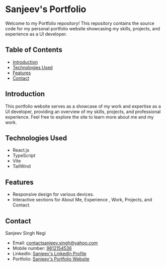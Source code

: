 # Sanjeev's Portfolio

Welcome to my Portfolio repository! This repository contains the source code for my personal portfolio website showcasing my skills, projects, and experience as a UI developer.

## Table of Contents

- [Introduction](#introduction)
- [Technologies Used](#technologies-used)
- [Features](#features)
- [Contact](#contact)

## Introduction

This portfolio website serves as a showcase of my work and expertise as a UI developer, providing an overview of my skills, projects, and professional experience. Feel free to explore the site to learn more about me and my work.

## Technologies Used

- React.js
- TypeScript
- Vite
- TailWind

## Features

- Responsive design for various devices.
- Interactive sections for About Me, Experience , Work, Projects, and Contact.

## Contact

Sanjeev Singh Negi

- Email: contactsanjeev.singh@yahoo.com
- Mobile number: [9812154536](tel:+919812154536)
- LinkedIn: [Sanjeev's LinkedIn Profile](www.linkedin.com/in/sanjeev-singh-negi)
- Portfolio: [Sanjeev's Portfolio Website](https://your-portfolio-url.com/)
